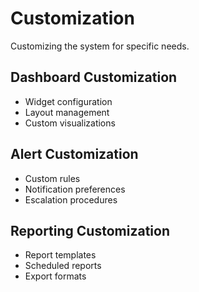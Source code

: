 # Customization

Customizing the system for specific needs.

## Dashboard Customization
- Widget configuration
- Layout management
- Custom visualizations

## Alert Customization
- Custom rules
- Notification preferences
- Escalation procedures

## Reporting Customization
- Report templates
- Scheduled reports
- Export formats
